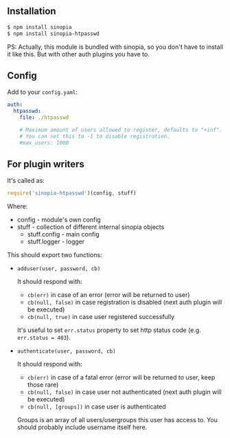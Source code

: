 
## Installation

```sh
$ npm install sinopia
$ npm install sinopia-htpasswd
```

PS: Actually, this module is bundled with sinopia, so you don't have to install it like this. But with other auth plugins you have to.

## Config

Add to your `config.yaml`:

```yaml
auth:
  htpasswd:
    file: ./htpasswd

    # Maximum amount of users allowed to register, defaults to "+inf".
    # You can set this to -1 to disable registration.
    #max_users: 1000
```

## For plugin writers

It's called as:

```js
require('sinopia-htpasswd')(config, stuff)
```

Where:

 - config - module's own config
 - stuff - collection of different internal sinopia objects
   - stuff.config - main config
   - stuff.logger - logger

This should export two functions:

 - `adduser(user, password, cb)`
   
   It should respond with:
    - `cb(err)` in case of an error (error will be returned to user)
    - `cb(null, false)` in case registration is disabled (next auth plugin will be executed)
    - `cb(null, true)` in case user registered successfully
   
   It's useful to set `err.status` property to set http status code (e.g. `err.status = 403`).

 - `authenticate(user, password, cb)`
   
   It should respond with:
    - `cb(err)` in case of a fatal error (error will be returned to user, keep those rare)
    - `cb(null, false)` in case user not authenticated (next auth plugin will be executed)
    - `cb(null, [groups])` in case user is authenticated
   
   Groups is an array of all users/usergroups this user has access to. You should probably include username itself here.
   
